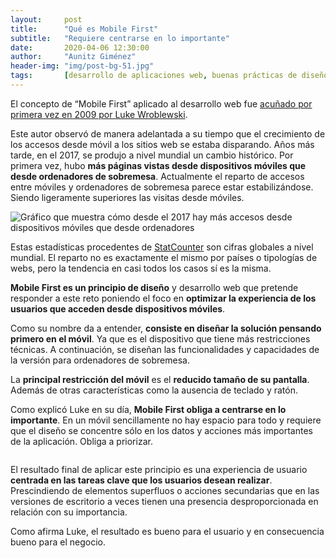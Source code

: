 ```yaml
---
layout:     post
title:      "Qué es Mobile First"
subtitle:   "Requiere centrarse en lo importante"
date:       2020-04-06 12:30:00
author:     "Aunitz Giménez"
header-img: "img/post-bg-51.jpg"
tags:       [desarrollo de aplicaciones web, buenas prácticas de diseño]
---
```


<p>El concepto de “Mobile First” aplicado al desarrollo web fue <a href="https://www.lukew.com/ff/entry.asp?933" target="_blank" rel="noopener">acuñado por primera vez en 2009 por Luke Wroblewski</a>.</p>

<p>Este autor observó de manera adelantada a su tiempo que el crecimiento de los accesos desde móvil a los sitios web se estaba disparando. Años más tarde, en el 2017, se produjo a nivel mundial un cambio histórico. Por primera vez, hubo <strong>más páginas vistas desde dispositivos móviles que desde ordenadores de sobremesa</strong>. Actualmente el reparto de accesos entre móviles y ordenadores de sobremesa parece estar estabilizándose. Siendo ligeramente superiores las visitas desde móviles.</p>

<p><img src="{{ site.baseurl }}/img/que-es-mobile-first-01.png" alt="Gráfico que muestra cómo desde el 2017 hay más accesos desde dispositivos móviles que desde ordenadores"></p>

<p>Estas estadísticas procedentes de <a href="https://gs.statcounter.com/" target="_blank" rel="noopener">StatCounter</a> son cifras globales a nivel mundial. El reparto no es exactamente el mismo por países o tipologías de webs, pero la tendencia en casi todos los casos sí es la misma.</p>

<p><strong>Mobile First es un principio de diseño</strong> y desarrollo web que pretende responder a este reto poniendo el foco en <strong>optimizar la experiencia de los usuarios que acceden desde dispositivos móviles</strong>.</p>

<p>Como su nombre da a entender, <strong>consiste en diseñar la solución pensando primero en el móvil</strong>. Ya que es el dispositivo que tiene más restricciones técnicas. A continuación, se diseñan las funcionalidades y capacidades de la versión para ordenadores de sobremesa.</p>

<p>La <strong>principal restricción del móvil</strong> es el <strong>reducido tamaño de su pantalla</strong>. Además de otras características como la ausencia de teclado y ratón.</p>

<p>Como explicó Luke en su día, <strong>Mobile First obliga a centrarse en lo importante</strong>. En un móvil sencillamente no hay espacio para todo y requiere que el diseño se concentre sólo en los datos y acciones más importantes de la aplicación. Obliga a priorizar.</p>

<p><img src="{{ site.baseurl }}/img/que-es-mobile-first-02.jpg" alt=""></p>

<p>El resultado final de aplicar este principio es una experiencia de usuario <strong>centrada en las tareas clave que los usuarios desean realizar</strong>. Prescindiendo de elementos superfluos o acciones secundarias que en las versiones de escritorio a veces tienen una presencia desproporcionada en relación con su importancia.</p>

<p>Como afirma Luke, el resultado es bueno para el usuario y en consecuencia bueno para el negocio.</p>

